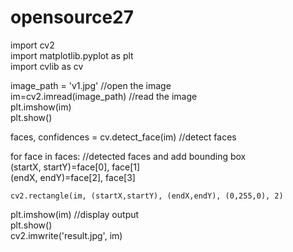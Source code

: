 # opensource27
import cv2   
import matplotlib.pyplot as plt   
import cvlib as cv   

image_path = 'v1.jpg'                         //open the image   
im=cv2.imread(image_path)                     //read the image   
plt.imshow(im)   
plt.show()   

faces, confidences = cv.detect_face(im)       //detect faces   
   
for face in faces:                            //detected faces and add bounding box   
    (startX, startY)=face[0], face[1]   
    (endX, endY)=face[2], face[3]   

    cv2.rectangle(im, (startX,startY), (endX,endY), (0,255,0), 2)   
   
plt.imshow(im)                                //display output   
plt.show()   
cv2.imwrite('result.jpg', im)   
